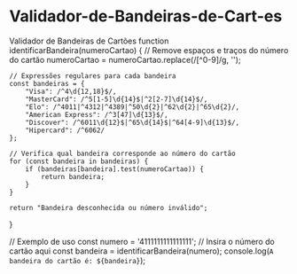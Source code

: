 # Validador-de-Bandeiras-de-Cart-es
Validador de Bandeiras de Cartões
function identificarBandeira(numeroCartao) {
    // Remove espaços e traços do número do cartão
    numeroCartao = numeroCartao.replace(/[^0-9]/g, '');
    
    // Expressões regulares para cada bandeira
    const bandeiras = {
        "Visa": /^4\d{12,18}$/,
        "MasterCard": /^5[1-5]\d{14}$|^2[2-7]\d{14}$/,
        "Elo": /^4011|^4312|^4389|^50\d{2}|^62\d{2}|^65\d{2}/,
        "American Express": /^3[47]\d{13}$/,
        "Discover": /^6011\d{12}$|^65\d{14}$|^64[4-9]\d{13}$/,
        "Hipercard": /^6062/
    };
    
    // Verifica qual bandeira corresponde ao número do cartão
    for (const bandeira in bandeiras) {
        if (bandeiras[bandeira].test(numeroCartao)) {
            return bandeira;
        }
    }

    return "Bandeira desconhecida ou número inválido";
}

// Exemplo de uso
const numero = '4111111111111111'; // Insira o número do cartão aqui
const bandeira = identificarBandeira(numero);
console.log(`A bandeira do cartão é: ${bandeira}`);
